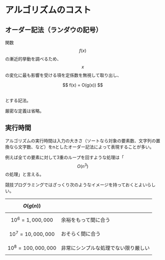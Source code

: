 # アルゴリズムのコスト

## オーダー記法（ランダウの記号）

関数$$f(x)$$の漸近的挙動を調べるため、$$x$$の変化に最も影響を受ける項を定係数を無視して取り出し、

<center>
$$
f(x) = O(g(x))
$$
</center><br>

とする記法。

厳密な定義は省略。

## 実行時間

アルゴリズムの実行時間は入力の大きさ（ソートなら対象の要素数、文字列の置換なら文字数、など）をnとしたオーダー記法によって表現することが多い。

例えば全ての要素に対して3重のループを回すような処理は「$$O(n^3)$$ の処理」と言える。

競技プログラミングではざっくり次のようなイメージを持っておくとよいらしい。

|$$O(g(n))$$||
|----|----|
|$$10^6 = 1,000,000$$|余裕をもって間に合う|
|$$10^7 = 10,000,000$$|おそらく間に合う|
|$$10^8 = 100,000,000$$|非常にシンプルな処理でない限り厳しい|
